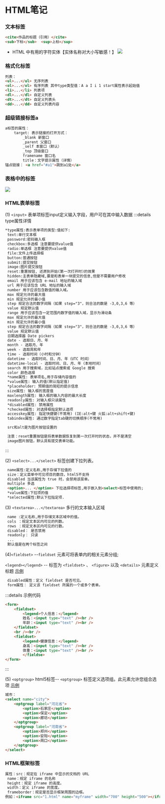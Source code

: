 # HTML笔记

### ⽂本标签
```html
<cite>作品的标题（引⽤）</cite> 
<sub>下标</sub>  <sup>上标</sup> 
```

- HTML 中有⽤的字符实体【实体名称对⼤⼩写敏感！】
![](http://qn.huat.xyz/content/20200331234240.png)


### 格式化标签
```html
列表：
<ul>...</ul> ⽆序列表
<ol>...</ol> 有序列表 其中type类型值：A a I i 1 start属性表示起始值
<li>...</li> 列表项
<dl>...</dl> ⾃定义列表
<dt>...</dt> ⾃定义列表头
<dd>...</dd> ⾃定义列表内容
```

### 超级链接标签a
```html
a标签的属性：
    target: 表示链接的打开⽅式：
        _blank 新窗⼝
        _parent ⽗窗⼝
        _self 本窗⼝（默认）
        _top 顶级窗⼝
        framename 窗⼝名
        title：⽂字提示属性（详情）
锚点链接： <a href="#a1">跳到a1处</a>
```

### 表格中的标签
![](http://qn.huat.xyz/content/20200331235134.png)

### HTML表单标签
(1)  `<input>` 表单项标签input定义输⼊字段，⽤户可在其中输⼊数据
:::details type属性详情
```html
*type属性:表示表单项的类型:值如下:
 text:单⾏⽂本框
 password:密码输⼊框
 checkbox:多选框 注意要提供value值
 radio:单选框 注意要提供value值
 file:⽂件上传选择框
 button:普通按钮
 submit:提交按钮
 image:图⽚提交按钮
 reset:重置按钮, 还原到开始(第⼀次打开时)的效果
 hidden:主表单隐藏域,要是和表单⼀块提交的信息,但是不需要⽤户修改
 email ⽤于应该包含 e-mail 地址的输⼊域
 url ⽤于应该包含 URL 地址的输⼊域
 number ⽤于应该包含数值的输⼊域。
 max 规定允许的最⼤值
 min 规定允许的最⼩值
 step 规定合法的数字间隔（如果 step="3"，则合法的数是 -3,0,3,6 等）
 value 规定默认值
 range ⽤于应该包含⼀定范围内数字值的输⼊域，显示为滑动条
 max 规定允许的最⼤值
 min 规定允许的最⼩值
 step 规定合法的数字间隔（如果 step="3"，则合法的数是 -3,0,3,6 等）
 value 规定默认值
 ⽇期选择器 Date pickers
 date - 选取⽇、⽉、年
 month - 选取⽉、年
 week - 选取周和年
 time - 选取时间（⼩时和分钟）
 datetime - 选取时间、⽇、⽉、年（UTC 时间）
 datetime-local - 选取时间、⽇、⽉、年（本地时间）
 search ⽤于搜索域，⽐如站点搜索或 Google 搜索
 color 颜⾊选择
 *name属性: 表单项名,⽤于存储内容值的
 *value属性: 输⼊的值(默认指定值)
 *placeholder: 预期值的简短的提示信息
 size属性: 输⼊框的宽度值
 maxlength属性: 输⼊框的输⼊内容的最⼤⻓度
 readonly属性: 对输⼊框只读属性
 *disabled属性: 禁⽤属性
 *checked属性: 对选择框指定默认选项
 accesskey属性: 指定快捷键(不常⽤) (IE:alt+键 ⽕狐:alt+shift+键)
 tabindex属性: 通过数字指定tab键的切换顺序(不常⽤)

 src和alt是为图⽚按钮设置的

 注意：reset重置按钮是将表单数据恢复到第⼀次打开时的状态，并不是清空
 image图⽚按钮，默认具有提交表单功能。
```
:::

(2) `<select>...</select>` 标签创建下拉列表。
```html
 name属性:定义名称,⽤于存储下拉值的
 size：定义菜单中可⻅项⽬的数⽬，html5不⽀持
 disabled 当该属性为 true 时，会禁⽤该菜单。
 multiple 多选
 <option>... </option> 下拉选择项标签,⽤于嵌⼊到<select>标签中使⽤的;
 *value属性:下拉项的值
 *selected属性:默认下拉指定项. 
```

(3)  `<textarea>...</textarea>` 多⾏的⽂本输⼊区域
```html
 name :定义名称,⽤于存储⽂本区域中的值。
 cols ：规定⽂本区内可⻅的列数。
 rows ：规定⽂本区内可⻅的⾏数。
 disabled： 是否禁⽤
 readonly： 只读
 ...
 默认值是在两个标签之间
```

(4)`<fieldset>` --`fieldset` 元素可将表单内的相关元素分组;

 `<legend></legend>` -- 标签为 `<fieldset>` 、 `<figure>` 以及 `<details>` 元素定义标题
    [示例](http://kkb.huat.xyz/chapter2/fieldset.html)    
```html
 disabled属性：定义 fieldset 是否可⻅。
 form属性： 定义该 fieldset 所属的⼀个或多个表单。
 ```
:::details 示例代码
```html
<form>
    <fieldset>
        <legend>个人信息：</legend>
        姓名：<input type="text" /><br />
        年龄：<input type="text" /><br />
    </fieldset>
    <br /><br />
    <fieldset>
        <legend>健康信息：</legend>
        身高：<input type="text" /><br />
        体重：<input type="text" /><br />
        </fieldse>
</form>
```        
:::

(5) `<optgroup>` html5标签-- `<optgroup>` 标签定义选项组。此元素允许您组合选项  [示例](http://kkb.huat.xyz/chapter2/optgroup.html)    
```html
城市：
<select name="city">
    <optgroup label="河北省">
        <option>石家庄</option>
        <option>保定</option>
        <option>廊坊</option>
    </optgroup>
    <optgroup label="河南省">
        <option>郑州</option>
        <option>安阳</option>
        <option>周口</option>
    </optgroup>
</select>
```

### HTML框架标签
```html
属性：src：规定在 iframe 中显示的⽂档的 URL
 name：规定 iframe 的名称
 height：规定 iframe 的⾼度。
 width：定义 iframe 的宽度。
 frameborder：规定是否显示框架周围的边框。
例如：<iframe src="1.html" name="myframe" width="700" height="500"></iframe>
```







